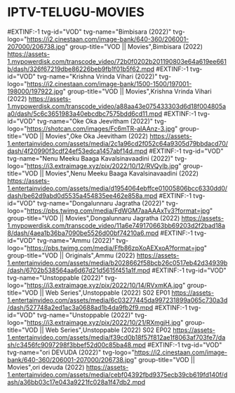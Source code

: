 # IPTV-TELUGU-MOVIES
#EXTINF:-1 tvg-id="VOD" tvg-name="Bimbisara (2022)" tvg-logo="https://i2.cinestaan.com/image-bank/640-360/206001-207000/206738.jpg" group-title="VOD || Movies",Bimbisara (2022)
https://assets-1.mypowerdisk.com/transcode_video/72b0f0202b201190803e64a619ee661b/dash/326f67219dbe86226beb9fb1f01b5f62.mpd
#EXTINF:-1 tvg-id="VOD" tvg-name="Krishna Vrinda Vihari (2022)" tvg-logo="https://i2.cinestaan.com/image-bank/1500-1500/197001-198000/197922.jpg" group-title="VOD || Movies",Krishna Vrinda Vihari (2022)
https://assets-1.mypowerdisk.com/transcode_video/a88aa43e075433303d6d18f004805aa0/dash/5c6c3651983a40ebcdbc7575bdd6cd11.mpd
#EXTINF:-1 tvg-id="VOD" tvg-name="Oke Oka Jeevitham (2022)" tvg-logo="https://shotcan.com/images/Fc6mTR-aIAAnz-3.jpg" group-title="VOD || Movies",Oke Oka Jeevitham (2022)
https://assets-1.entertainvideo.com/assets/media/2c1a96cd2f052c64a9305d79bbdacd70/dash/4f20990f3cdf24ef53edca1457abf14d.mpd
#EXTINF:-1 tvg-id="VOD" tvg-name="Nenu Meeku Baaga Kavalsinavaadini (2022)" tvg-logo="https://i3.extraimage.xyz/pix/2022/10/12/RVQylb.jpg" group-title="VOD || Movies",Nenu Meeku Baaga Kavalsinavaadini (2022)
https://assets-1.entertainvideo.com/assets/media/d1954064ebffce01005806bcc6330dd0/dash/be62d9abd0d5535a454835ee462e858a.mpd
#EXTINF:-1 tvg-id="VOD" tvg-name="Dongalunnaru Jagratha (2022)" tvg-logo="https://pbs.twimg.com/media/FdWGM7aaAAAxTv3?format=jpg" group-title="VOD || Movies",Dongalunnaru Jagratha (2022)
https://assets-1.mypowerdisk.com/transcode_video/11a6e749170663bb69203d2f2bad18a8/dash/4aea1b36ba7090be5526d00bf74210a6.mpd
#EXTINF:-1 tvg-id="VOD" tvg-name="Ammu (2022)" tvg-logo="https://pbs.twimg.com/media/Ffb86zpXoAEXxoA?format=jpg" group-title="VOD || Originals",Ammu (2022)
https://assets-1.entertainvideo.com/assets/media/b2028662f58bcb26c0517eb42d34939b/dash/6702b538564aa6d67d21d5615f451a1f.mpd
#EXTINF:-1 tvg-id="VOD" tvg-name="Unstoppable (2022)" tvg-logo="https://i3.extraimage.xyz/pix/2022/10/14/RVxmKA.jpg" group-title="VOD || Web Series",Unstoppable (2022) S02 EP01
https://assets-1.entertainvideo.com/assets/media/6c03277445da997231899a065c730a3d/dash/527748a2ed1ac3a0688ad1b4da9fb2f9.mpd
#EXTINF:-1 tvg-id="VOD" tvg-name="Unstoppable (2022)" tvg-logo="https://i3.extraimage.xyz/pix/2022/10/21/RXmgjH.jpg" group-title="VOD || Web Series",Unstoppable (2022) S02 EP02
https://assets-1.entertainvideo.com/assets/media/f39cd0b18f57f812ae1f8063af703fe7/dash/c3456fc9097298f3bbef52d00c85ba48.mpd
#EXTINF:-1 tvg-id="VOD" tvg-name="ori DEVUDA (2022)" tvg-logo="https://i2.cinestaan.com/image-bank/640-360/206001-207000/206738.jpg" group-title="VOD || Movies",ori devuda (2022)
https://assets-1.entertainvideo.com/assets/media/cebf04392fbd9375ecb39cb619fd140f/dash/a36bb03c17e043a9221fc028a1f47db2.mpd
